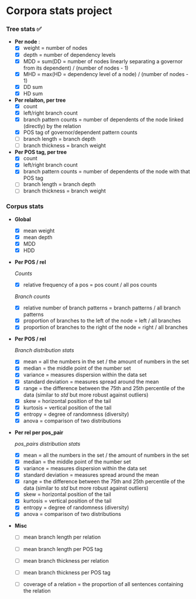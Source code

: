 # Corpora stats project

### __Tree stats__ :white_check_mark:

* __Per node__ :
	- [x] weight = number of nodes
	- [x] depth = number of dependency levels
	- [x] MDD = sum(DD = number of nodes linearly separating a governor from its dependent) / (number of nodes - 1)
	- [x] MHD = max(HD = dependency level of a node) / (number of nodes - 1)
	- [x] DD sum
	- [x] HD sum

* __Per relaiton, per tree__
	- [x] count
	- [x] left/right branch count
	- [x] branch pattern counts = number of dependents of the node linked (directly) by the relation
	- [x] POS tag of governor/dependent pattern counts
	- [ ] branch length = branch depth
	- [ ] branch thickness = branch weight

* __Per POS tag, per tree__
	- [x] count
	- [x] left/right branch count
	- [x] branch pattern counts = number of dependents of the node with that POS tag
	- [ ] branch length = branch depth
	- [ ] branch thickness = branch weight

### __Corpus stats__ 

* __Global__	
	- [x] mean weight
	- [x] mean depth
	- [x] MDD
	- [x] HDD

* __Per POS / rel__

	*Counts*
	- [x] relative frequency of a pos = pos count / all pos counts

	*Branch counts*
	- [x] relative number of branch patterns = branch patterns / all branch patterns
	- [x] proportion of branches to the left of the node = left / all branches
	- [x] proportion of branches to the right of the node = right / all branches

* __Per POS / rel__

	*Branch distribution stats*
	- [x] mean = all the numbers in the set / the amount of numbers in the set
	- [x] median = the middle point of the number set
	- [x] variance = measures dispersion within the data set
	- [x] standard deviation = measures spread around the mean
	- [x] range = the difference between the 75th and 25th percentile of the data (similar to _std_ but more robust against outliers)
	- [x] skew = horizontal position of the tail 
	- [x] kurtosis = vertical position of the tail 
	- [x] entropy = degree of randomness (diversity)
	- [x] anova = comparison of two distributions

* __Per rel per pos_pair__

	*pos_pairs distribution stats*
	- [x] mean = all the numbers in the set / the amount of numbers in the set
	- [x] median = the middle point of the number set
	- [x] variance = measures dispersion within the data set
	- [x] standard deviation = measures spread around the mean
	- [x] range = the difference between the 75th and 25th percentile of the data (similar to _std_ but more robust against outliers)
	- [x] skew = horizontal position of the tail 
	- [x] kurtosis = vertical position of the tail 
	- [x] entropy = degree of randomness (diversity)
	- [x] anova = comparison of two distributions

* __Misc__
	- [ ] mean branch length per relation
	- [ ] mean branch length per POS tag
	- [ ] mean branch thickness per relation
	- [ ] mean branch thickness per POS tag
	- [ ] coverage of a relation = the proportion of all sentences containing the relation

